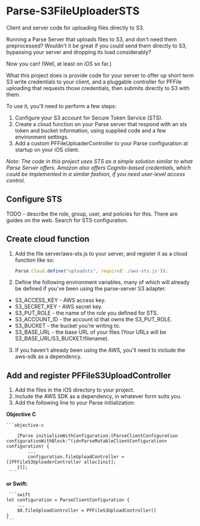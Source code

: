 # Parse-S3FileUploaderSTS
Client and server code for uploading files directly to S3.

Running a Parse Server that uploads files to S3, and don't need them preprocessed? 
Wouldn't it be great if you could send them directly to S3, bypassing your server
and dropping its load considerably? 

Now you can! (Well, at least on iOS so far.) 

What this project does is provide code for your server to offer up short term S3 write credentials to your client,
and a pluggable controller for PFFile uploading that requests those credentials, then submits directly to S3 with them.

To use it, you'll need to perform a few steps:

1. Configure your S3 account for Secure Token Service (STS).
2. Create a cloud function on your Parse server that respond with an sts token and bucket information, 
using supplied code and a few environment settings.
3. Add a custom PFFileUploaderController to your Parse configuration at startup on your iOS client.

*Note: The code in this project uses STS as a simple solution similar to what Parse Server offers. 
Amazon also offers Cognito-based credentials, which could be implemented in a similar fashion, if you
need user-level access control.*

## Configure STS

TODO - describe the role, group, user, and policies for this. There are guides on the web. Search for STS configuration.

## Create cloud function

1. Add the file server/aws-sts.js to your server, and register it as a cloud function 
like so:

    ```javascript
    Parse.Cloud.define("uploadsts", require('./aws-sts.js'));
    ```

2. Define the following environment variables, many of which will already
be defined if you've been using the parse-server S3 adapter. 

- S3_ACCESS_KEY - AWS access key.
- S3_SECRET_KEY - AWS secret key. 
- S3_PUT_ROLE - the name of the role you defined for STS.
- S3_ACCOUNT_ID - the account id that owns the S3_PUT_ROLE. 
- S3_BUCKET - the bucket you're writing to.
- S3_BASE_URL - the base URL of your files (Your URLs will be S3_BASE_URL/S3_BUCKET/filename).

3. If you haven't already been using the AWS, you'll need to include the aws-sdk as a dependency.

## Add and register PFFileS3UploadController

1. Add the files in the iOS directory to your project.
2. Include the AWS SDK as a dependency, in whatever form suits you.
3. Add the following line to your Parse initialization:

**Objective C**

    ```objective-c
    
        [Parse initializeWithConfiguration:[ParseClientConfiguration configurationWithBlock:^(id<ParseMutableClientConfiguration> configuration) {
            ...
            configuration.fileUploadController = [[PFFileS3UploaderController alloc]init];
        }]];
     ```
 
**or Swift:**
 
     ```swift
    let configuration = ParseClientConfiguration {
        ...
        $0.fileUploadController = PFFileS3UploadController()
    }
    ```